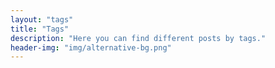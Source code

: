 ```yaml
---
layout: "tags"
title: "Tags"
description: "Here you can find different posts by tags."
header-img: "img/alternative-bg.png"
---
```


